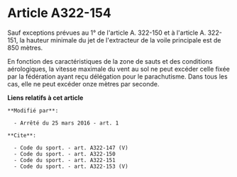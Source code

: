 # Article A322-154

Sauf exceptions prévues au 1° de l'article A. 322-150 et à l'article A. 322-151, la hauteur minimale du jet de l'extracteur
de la voile principale est de 850 mètres. 

En fonction des caractéristiques de la zone de sauts et des conditions aérologiques, la vitesse maximale du vent au sol ne
peut excéder celle fixée par la fédération ayant reçu délégation pour le parachutisme. Dans tous les cas, elle ne peut
excéder onze mètres par seconde.

**Liens relatifs à cet article**

	**Modifié par**:

	  - Arrêté du 25 mars 2016 - art. 1

	**Cite**:

	  - Code du sport. - art. A322-147 (V)
	  - Code du sport. - art. A322-150
	  - Code du sport. - art. A322-151
	  - Code du sport. - art. A322-153 (V)
